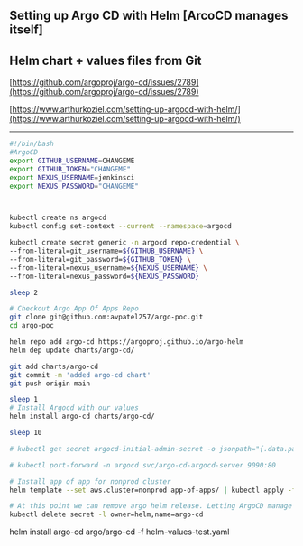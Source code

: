 Setting up Argo CD with Helm [ArcoCD manages itself]
---

Helm chart + values files from Git 
---
[https://github.com/argoproj/argo-cd/issues/2789](https://github.com/argoproj/argo-cd/issues/2789)

[https://www.arthurkoziel.com/setting-up-argocd-with-helm/](https://www.arthurkoziel.com/setting-up-argocd-with-helm/)


----
```bash
#!/bin/bash
#ArgoCD
export GITHUB_USERNAME=CHANGEME
export GITHUB_TOKEN="CHANGEME"
export NEXUS_USERNAME=jenkinsci
export NEXUS_PASSWORD="CHANGEME"



kubectl create ns argocd
kubectl config set-context --current --namespace=argocd

kubectl create secret generic -n argocd repo-credential \
--from-literal=git_username=${GITHUB_USERNAME} \
--from-literal=git_password=${GITHUB_TOKEN} \
--from-literal=nexus_username=${NEXUS_USERNAME} \
--from-literal=nexus_password=${NEXUS_PASSWORD}

sleep 2

# Checkout Argo App Of Apps Repo
git clone git@github.com:avpatel257/argo-poc.git
cd argo-poc

helm repo add argo-cd https://argoproj.github.io/argo-helm
helm dep update charts/argo-cd/

git add charts/argo-cd
git commit -m 'added argo-cd chart'
git push origin main

sleep 1
# Install Argocd with our values
helm install argo-cd charts/argo-cd/

sleep 10

# kubectl get secret argocd-initial-admin-secret -o jsonpath="{.data.password}" | base64 -d

# kubectl port-forward -n argocd svc/argo-cd-argocd-server 9090:80

# Install app of app for nonprod cluster
helm template --set aws.cluster=nonprod app-of-apps/ | kubectl apply -f -

# At this point we can remove argo helm release. Letting ArgoCD manage itself. 
kubectl delete secret -l owner=helm,name=argo-cd

```



helm install argo-cd argo/argo-cd -f helm-values-test.yaml